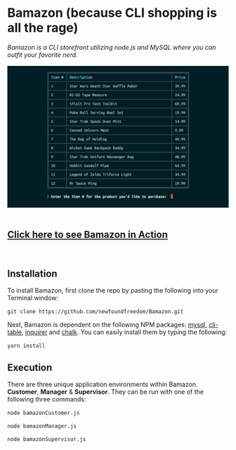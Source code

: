 # Bamazon (because CLI shopping is all the rage)

*Bamazon is a CLI storefront utilizing node.js and MySQL where you can outfit your favorite nerd.*
<br>
<br>
![](BamazonActionShot.png)
<br>
<br>
## [Click here to see Bamazon in Action](https://www.youtube.com/watch?v=das5DuKwzsM)
<br>

## Installation
To install Bamazon, first clone the repo by pasting the following into your Terminal window:
```
git clone https://github.com/newfoundfreedom/Bamazon.git
```
  
Next, Bamazon is dependent on the following NPM packages: [mysql](https://www.npmjs.com/package/mysql), [cli-table](https://www.npmjs.com/package/cli-table), [inquirer](https://www.npmjs.com/package/inquirer) and [chalk](https://www.npmjs.com/package/chalk). You can easily install them by typing the following: 
```
yarn install
```

## Execution
 There are three unique application environments within Bamazon. **Customer**, **Manager** & **Supervisor**. 
 They can be run with one of the following three commands:
 ```
 node bamazonCustomer.js
 ```
 ```
 node bamazonManager.js
 ```
 ```
 node bamazonSupervisor.js
 ```
  
  <br>
  

